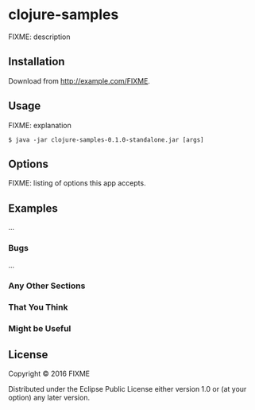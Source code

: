 # clojure-samples

FIXME: description

## Installation

Download from http://example.com/FIXME.

## Usage

FIXME: explanation

    $ java -jar clojure-samples-0.1.0-standalone.jar [args]

## Options

FIXME: listing of options this app accepts.

## Examples

...

### Bugs

...

### Any Other Sections
### That You Think
### Might be Useful

## License

Copyright © 2016 FIXME

Distributed under the Eclipse Public License either version 1.0 or (at
your option) any later version.
